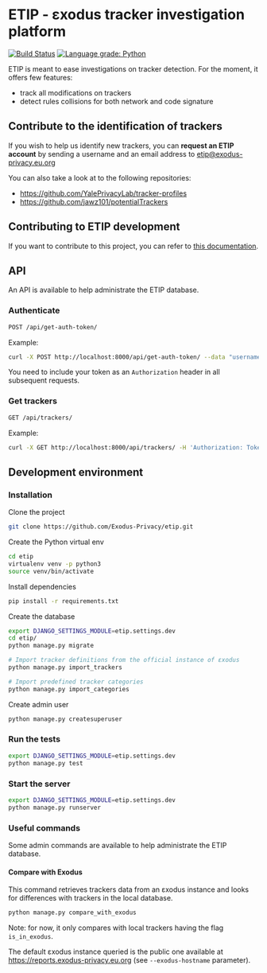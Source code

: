 # ETIP - εxodus tracker investigation platform

[![Build Status](https://github.com/Exodus-Privacy/etip/actions/workflows/main.yml/badge.svg?branch=master)](https://github.com/Exodus-Privacy/etip/actions/workflows/main.yml) [![Language grade: Python](https://img.shields.io/lgtm/grade/python/g/Exodus-Privacy/etip.svg?logo=lgtm&logoWidth=18)](https://lgtm.com/projects/g/Exodus-Privacy/etip/context:python)

ETIP is meant to ease investigations on tracker detection. For the moment, it offers few features:

* track all modifications on trackers
* detect rules collisions for both network and code signature

## Contribute to the identification of trackers

If you wish to help us identify new trackers, you can **request an ETIP account** by sending a username and an email address to etip@exodus-privacy.eu.org

You can also take a look at to the following repositories:

* <https://github.com/YalePrivacyLab/tracker-profiles>
* <https://github.com/jawz101/potentialTrackers>

## Contributing to ETIP development

If you want to contribute to this project, you can refer to [this documentation](CONTRIBUTING.md).

## API

An API is available to help administrate the ETIP database.

### Authenticate

```sh
POST /api/get-auth-token/
```

Example:

```sh
curl -X POST http://localhost:8000/api/get-auth-token/ --data "username=admin&password=testtest"
```

You need to include your token as an `Authorization` header in all subsequent requests.

### Get trackers

```sh
GET /api/trackers/
```

Example:

```sh
curl -X GET http://localhost:8000/api/trackers/ -H 'Authorization: Token <your-token>'
```

## Development environment

### Installation

Clone the project

```sh
git clone https://github.com/Exodus-Privacy/etip.git
```

Create the Python virtual env

```sh
cd etip
virtualenv venv -p python3
source venv/bin/activate
```

Install dependencies

```sh
pip install -r requirements.txt
```

Create the database

```sh
export DJANGO_SETTINGS_MODULE=etip.settings.dev
cd etip/
python manage.py migrate

# Import tracker definitions from the official instance of εxodus
python manage.py import_trackers

# Import predefined tracker categories
python manage.py import_categories
```

Create admin user

```sh
python manage.py createsuperuser
```

### Run the tests

```sh
export DJANGO_SETTINGS_MODULE=etip.settings.dev
python manage.py test
```

### Start the server

```sh
export DJANGO_SETTINGS_MODULE=etip.settings.dev
python manage.py runserver
```

### Useful commands

Some admin commands are available to help administrate the ETIP database.

#### Compare with Exodus

This command retrieves trackers data from an εxodus instance and looks for differences with trackers in the local database.

```sh
python manage.py compare_with_exodus
```

Note: for now, it only compares with local trackers having the flag `is_in_exodus`.

The default εxodus instance queried is the public one available at <https://reports.exodus-privacy.eu.org> (see `--exodus-hostname` parameter).
